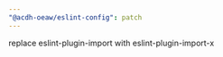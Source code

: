 ```yaml
---
"@acdh-oeaw/eslint-config": patch
---
```


replace eslint-plugin-import with eslint-plugin-import-x
